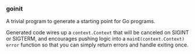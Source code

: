 ### goinit

A trivial program to generate a starting point for Go programs.

Generated code wires up a `context.Context` that will be canceled on SIGINT or SIGTERM,
and encourages pushing logic into a `mainE(context.Context) error` function so that
you can simply return errors and handle exiting once.
